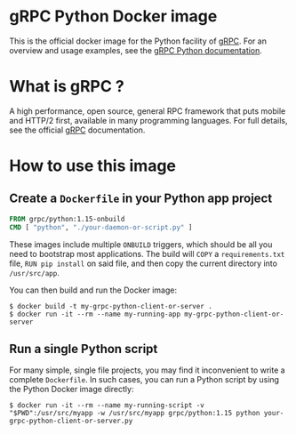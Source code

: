 # gRPC Python Docker image

This is the official docker image for the Python facility of [gRPC][grpc].
For an overview and usage examples, see the 
[gRPC Python documentation][grpc python documentation].

# What is gRPC ?

A high performance, open source, general RPC framework that puts mobile and
HTTP/2 first, available in many programming languages.  For full details, see
the official [gRPC][grpc documentation] documentation.


# How to use this image

## Create a `Dockerfile` in your Python app project


```dockerfile
FROM grpc/python:1.15-onbuild
CMD [ "python", "./your-daemon-or-script.py" ]
```

These images include multiple `ONBUILD` triggers, which should be all you need
to bootstrap most applications. The build will `COPY` a `requirements.txt` file,
`RUN pip install` on said file, and then copy the current directory into
`/usr/src/app`.

You can then build and run the Docker image:

```console
$ docker build -t my-grpc-python-client-or-server .
$ docker run -it --rm --name my-running-app my-grpc-python-client-or-server
```

## Run a single Python script

For many simple, single file projects, you may find it inconvenient to write a
complete `Dockerfile`. In such cases, you can run a Python script by using the
Python Docker image directly:


```console
$ docker run -it --rm --name my-running-script -v "$PWD":/usr/src/myapp -w /usr/src/myapp grpc/python:1.15 python your-grpc-python-client-or-server.py
```

[grpc]:http:/grpc.io
[grpc documentation]:http://www.grpc.io/docs/
[grpc python documentation]:http://www.grpc.io/docs/tutorials/basic/python.html
